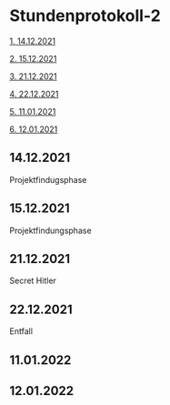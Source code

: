 <h1>Stundenprotokoll-2</h1>

<a href="#1">1. 14.12.2021</a>

<a href="#2">2. 15.12.2021</a>

<a href="#3">3. 21.12.2021</a>

<a href="#4">4. 22.12.2021</a>

<a href="#5">5. 11.01.2021</a>

<a href="#6">6. 12.01.2021</a>


<h2 id="1">14.12.2021</h1>

Projektfindugsphase

<h2 id="2">15.12.2021</h1>

Projektfindungsphase

<h2 id="3">21.12.2021</h1>

Secret Hitler

<h2 id="4">22.12.2021</h1>

Entfall

<h2 id="5">11.01.2022</h1>



<h2 id="6">12.01.2022</h1>

